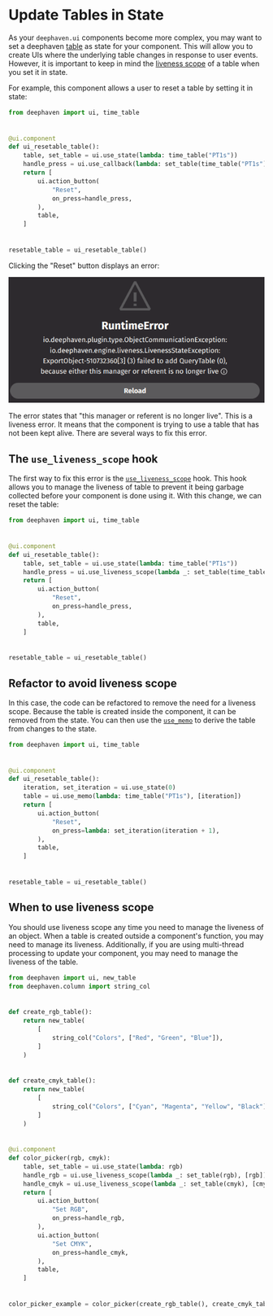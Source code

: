 # Update Tables in State

As your `deephaven.ui` components become more complex, you may want to set a deephaven [table](../describing/ui_with_tables.md) as state for your component. This will allow you to create UIs where the underlying table changes in response to user events. However, it is important to keep in mind the [liveness scope](/core/docs/conceptual/liveness-scope-concept/) of a table when you set it in state.

For example, this component allows a user to reset a table by setting it in state:

```python
from deephaven import ui, time_table


@ui.component
def ui_resetable_table():
    table, set_table = ui.use_state(lambda: time_table("PT1s"))
    handle_press = ui.use_callback(lambda: set_table(time_table("PT1s")), [])
    return [
        ui.action_button(
            "Reset",
            on_press=handle_press,
        ),
        table,
    ]


resetable_table = ui_resetable_table()
```

Clicking the "Reset" button displays an error:

![Reset table error](../_assets/update-tables-in-state-1.png)

The error states that "this manager or referent is no longer live". This is a liveness error. It means that the component is trying to use a table that has not been kept alive. There are several ways to fix this error.

## The `use_liveness_scope` hook

The first way to fix this error is the [`use_liveness_scope`](../hooks/use_liveness_scope.md) hook. This hook allows you to manage the liveness of table to prevent it being garbage collected before your component is done using it. With this change, we can reset the table:

```python
from deephaven import ui, time_table


@ui.component
def ui_resetable_table():
    table, set_table = ui.use_state(lambda: time_table("PT1s"))
    handle_press = ui.use_liveness_scope(lambda _: set_table(time_table("PT1s")), [])
    return [
        ui.action_button(
            "Reset",
            on_press=handle_press,
        ),
        table,
    ]


resetable_table = ui_resetable_table()
```

## Refactor to avoid liveness scope

In this case, the code can be refactored to remove the need for a liveness scope. Because the table is created inside the component, it can be removed from the state. You can then use the [`use_memo`](../hooks/use_memo.md) to derive the table from changes to the state.

```python
from deephaven import ui, time_table


@ui.component
def ui_resetable_table():
    iteration, set_iteration = ui.use_state(0)
    table = ui.use_memo(lambda: time_table("PT1s"), [iteration])
    return [
        ui.action_button(
            "Reset",
            on_press=lambda: set_iteration(iteration + 1),
        ),
        table,
    ]


resetable_table = ui_resetable_table()
```

## When to use liveness scope

You should use liveness scope any time you need to manage the liveness of an object. When a table is created outside a component's function, you may need to manage its liveness. Additionally, if you are using multi-thread processing to update your component, you may need to manage the liveness of the table.

```python
from deephaven import ui, new_table
from deephaven.column import string_col


def create_rgb_table():
    return new_table(
        [
            string_col("Colors", ["Red", "Green", "Blue"]),
        ]
    )


def create_cmyk_table():
    return new_table(
        [
            string_col("Colors", ["Cyan", "Magenta", "Yellow", "Black"]),
        ]
    )


@ui.component
def color_picker(rgb, cmyk):
    table, set_table = ui.use_state(lambda: rgb)
    handle_rgb = ui.use_liveness_scope(lambda _: set_table(rgb), [rgb])
    handle_cmyk = ui.use_liveness_scope(lambda _: set_table(cmyk), [cmyk])
    return [
        ui.action_button(
            "Set RGB",
            on_press=handle_rgb,
        ),
        ui.action_button(
            "Set CMYK",
            on_press=handle_cmyk,
        ),
        table,
    ]


color_picker_example = color_picker(create_rgb_table(), create_cmyk_table())
```
